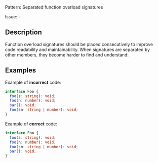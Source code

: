 Pattern: Separated function overload signatures

Issue: -

## Description

Function overload signatures should be placed consecutively to improve code readability and maintainability. When signatures are separated by other members, they become harder to find and understand.

## Examples

Example of **incorrect** code:
```typescript
interface Foo {
  foo(s: string): void;
  foo(n: number): void;
  bar(): void;
  foo(sn: string | number): void;
}
```

Example of **correct** code:
```typescript
interface Foo {
  foo(s: string): void;
  foo(n: number): void;
  foo(sn: string | number): void;
  bar(): void;
}
```